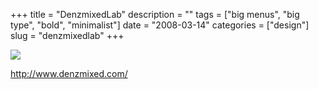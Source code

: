+++
title = "DenzmixedLab"
description = ""
tags = ["big menus", "big type", "bold", "minimalist"]
date = "2008-03-14"
categories = ["design"]
slug = "denzmixedlab"
+++


 

  <div id="screens-thumbs" class="clearfix">
    <div class="txt-center" id="design-submission"><a href="http://www.denzmixed.com/"><img id='bluga-thumbnail-813' class='bluga-thumbnail large' src='http://media.konigi.com/bluga/
wt47f27900848ff_0.jpg'/></a></div>  
  </div>   
<p><a href="http://www.denzmixed.com/">http://www.denzmixed.com/</a></p>




